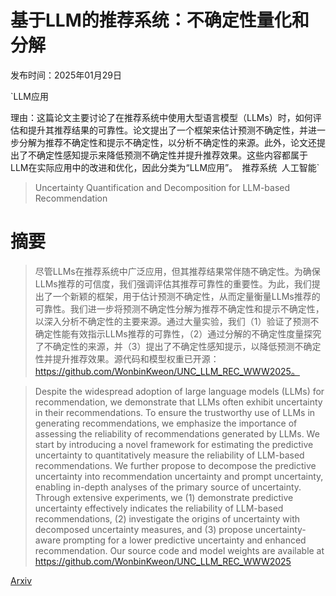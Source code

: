 # 基于LLM的推荐系统：不确定性量化和分解

发布时间：2025年01月29日

`LLM应用

理由：这篇论文主要讨论了在推荐系统中使用大型语言模型（LLMs）时，如何评估和提升其推荐结果的可靠性。论文提出了一个框架来估计预测不确定性，并进一步分解为推荐不确定性和提示不确定性，以分析不确定性的来源。此外，论文还提出了不确定性感知提示来降低预测不确定性并提升推荐效果。这些内容都属于LLM在实际应用中的改进和优化，因此分类为“LLM应用”。` `推荐系统` `人工智能`

> Uncertainty Quantification and Decomposition for LLM-based Recommendation

# 摘要

> 尽管LLMs在推荐系统中广泛应用，但其推荐结果常伴随不确定性。为确保LLMs推荐的可信度，我们强调评估其推荐可靠性的重要性。为此，我们提出了一个新颖的框架，用于估计预测不确定性，从而定量衡量LLMs推荐的可靠性。我们进一步将预测不确定性分解为推荐不确定性和提示不确定性，以深入分析不确定性的主要来源。通过大量实验，我们（1）验证了预测不确定性能有效指示LLMs推荐的可靠性，（2）通过分解的不确定性度量探究了不确定性的来源，并（3）提出了不确定性感知提示，以降低预测不确定性并提升推荐效果。源代码和模型权重已开源：https://github.com/WonbinKweon/UNC_LLM_REC_WWW2025。

> Despite the widespread adoption of large language models (LLMs) for recommendation, we demonstrate that LLMs often exhibit uncertainty in their recommendations. To ensure the trustworthy use of LLMs in generating recommendations, we emphasize the importance of assessing the reliability of recommendations generated by LLMs. We start by introducing a novel framework for estimating the predictive uncertainty to quantitatively measure the reliability of LLM-based recommendations. We further propose to decompose the predictive uncertainty into recommendation uncertainty and prompt uncertainty, enabling in-depth analyses of the primary source of uncertainty. Through extensive experiments, we (1) demonstrate predictive uncertainty effectively indicates the reliability of LLM-based recommendations, (2) investigate the origins of uncertainty with decomposed uncertainty measures, and (3) propose uncertainty-aware prompting for a lower predictive uncertainty and enhanced recommendation. Our source code and model weights are available at https://github.com/WonbinKweon/UNC_LLM_REC_WWW2025

[Arxiv](https://arxiv.org/abs/2501.17630)